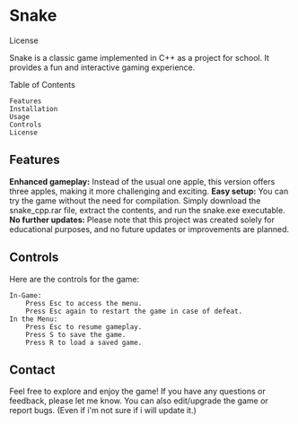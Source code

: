 # Snake

License

Snake is a classic game implemented in C++ as a project for school. It provides a fun and interactive gaming experience.

Table of Contents

    Features
    Installation
    Usage
    Controls
    License

## Features

**Enhanced gameplay:** Instead of the usual one apple, this version offers three apples, making it more challenging and exciting.
**Easy setup:** You can try the game without the need for compilation. Simply download the snake_cpp.rar file, extract the contents, and run the snake.exe executable.
**No further updates:** Please note that this project was created solely for educational purposes, and no future updates or improvements are planned.

## Controls

Here are the controls for the game:

    In-Game:
        Press Esc to access the menu.
        Press Esc again to restart the game in case of defeat.
    In the Menu:
        Press Esc to resume gameplay.
        Press S to save the game.
        Press R to load a saved game.

## Contact

Feel free to explore and enjoy the game! If you have any questions or feedback, please let me know.
You can also edit/upgrade the game or report bugs. (Even if i'm not sure if i will update it.)
